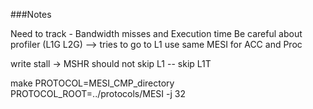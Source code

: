 ###Notes

Need to track - Bandwidth misses and Execution time
Be careful about profiler (L1G L2G) --> tries to go to L1
use same MESI for ACC and Proc

write stall -> MSHR
should not skip L1  -- skip L1T

make PROTOCOL=MESI_CMP_directory PROTOCOL_ROOT=../protocols/MESI -j 32
